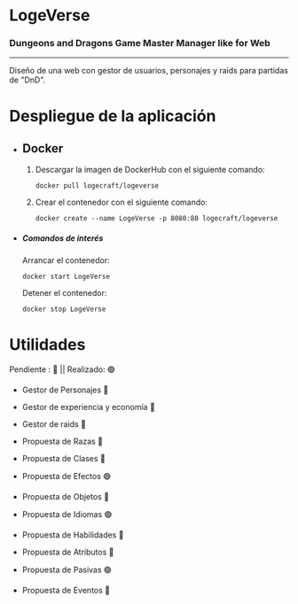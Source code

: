 # LogeVerse
<h3>Dungeons and Dragons Game Master Manager like for Web</h3>
<hr>

<p>Diseño de una web con gestor de usuarios, personajes y raids para partidas de "DnD".</p>

<h1>Despliegue de la aplicación</h1>
<ul>
  <li>
    <h2>Docker</h2>
    <ol>
      <li>
        <p>Descargar la imagen de DockerHub con el siguiente comando:</p>
        <code>docker pull logecraft/logeverse</code>
      </li>
      <li>
        <p>Crear el contenedor con el siguiente comando:</p>
        <code>docker create --name LogeVerse -p 8080:80 logecraft/logeverse</code>
      </li>
    </ol>
  </li>
  <li>
    <h5>Comandos de interés</h5>
    <p>Arrancar el contenedor:</p>
    <code>docker start LogeVerse</code>
    <br>
    <p>Detener el contenedor:</p>
    <code>docker stop LogeVerse</code>
  </li>
</ul>

<h1>Utilidades</h1>
<p>Pendiente : <a>🔴</a>
    || Realizado: 🟢</p>
<ul>
  <li>
    <p>Gestor de Personajes <a>🔴</a></p>
  </li>
  <li>
    <p>Gestor de experiencia y economía <a>🔴</a></p>
 </li>
  <li>
    <p>Gestor de raids <a>🔴</a></p>
 </li>
  <li>
    <p>Propuesta de Razas <a>🔴</a></p>
 </li>
  <li>
    <p>Propuesta de Clases <a>🔴</a></p>
 </li>
  <li>
    <p>Propuesta de Efectos <a>🟢</a></p>
 </li>
  <li>
    <p>Propuesta de Objetos <a>🔴</a></p>
 </li>
  <li>
    <p>Propuesta de Idiomas <a>🟢</a></p>
 </li>
  <li>
    <p>Propuesta de Habilidades <a>🔴</a></p>
 </li>
  <li>
    <p>Propuesta de Atributos <a>🔴</a></p>
 </li>
  <li>
    <p>Propuesta de Pasivas <a>🟢</a></p>
 </li>
  <li>
    <p>Propuesta de Eventos <a>🔴</a></p>
 </li>
</ul>
